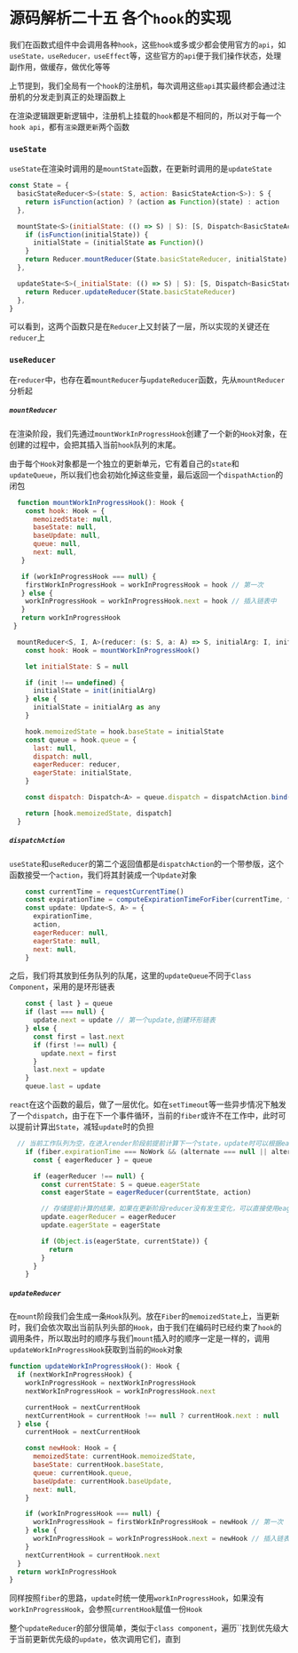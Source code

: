 # 源码解析二十五 各个`hook`的实现

我们在函数式组件中会调用各种`hook`，这些`hook`或多或少都会使用官方的`api`，如`useState，useReducer，useEffect`等，这些官方的`api`便于我们操作状态，处理副作用，做缓存，做优化等等

上节提到，我们全局有一个`hook`的注册机，每次调用这些`api`其实最终都会通过注册机的分发走到真正的处理函数上

在渲染逻辑跟更新逻辑中，注册机上挂载的`hook`都是不相同的，所以对于每一个`hook api`，都有`渲染`跟`更新`两个函数

### `useState`
`useState`在渲染时调用的是`mountState`函数，在更新时调用的是`updateState`

```javascript
const State = {
  basicStateReducer<S>(state: S, action: BasicStateAction<S>): S {
    return isFunction(action) ? (action as Function)(state) : action
  },

  mountState<S>(initialState: (() => S) | S): [S, Dispatch<BasicStateAction<S>>] {
    if (isFunction(initialState)) {
      initialState = (initialState as Function)()
    }
    return Reducer.mountReducer(State.basicStateReducer, initialState)
  },

  updateState<S>(_initialState: (() => S) | S): [S, Dispatch<BasicStateAction<S>>] {
    return Reducer.updateReducer(State.basicStateReducer)
  },
}
```

可以看到，这两个函数只是在`Reducer`上又封装了一层，所以实现的关键还在`reducer`上

### `useReducer`
在`reducer`中，也存在着`mountReducer`与`updateReducer`函数，先从`mountReducer`分析起

##### `mountReducer`
在渲染阶段，我们先通过`mountWorkInProgressHook`创建了一个新的`Hook`对象，在创建的过程中，会把其插入当前`hook`队列的末尾。

由于每个`Hook`对象都是一个独立的更新单元，它有着自己的`state`和`updateQueue`，所以我们也会初始化掉这些变量，最后返回一个`dispathAction`的闭包

```javascript
  function mountWorkInProgressHook(): Hook {
    const hook: Hook = {
      memoizedState: null,
      baseState: null,
      baseUpdate: null,
      queue: null,
      next: null,
   }

   if (workInProgressHook === null) {
    firstWorkInProgressHook = workInProgressHook = hook // 第一次
   } else {
    workInProgressHook = workInProgressHook.next = hook // 插入链表中
   }
   return workInProgressHook
 }

  mountReducer<S, I, A>(reducer: (s: S, a: A) => S, initialArg: I, init?: (i: I) => S): [S, Dispatch<A>] {
    const hook: Hook = mountWorkInProgressHook()

    let initialState: S = null

    if (init !== undefined) {
      initialState = init(initialArg)
    } else {
      initialState = initialArg as any
    }

    hook.memoizedState = hook.baseState = initialState
    const queue = hook.queue = {
      last: null,
      dispatch: null,
      eagerReducer: reducer,
      eagerState: initialState,
    }

    const dispatch: Dispatch<A> = queue.dispatch = dispatchAction.bind(null, currentlyRenderingFiber, queue)

    return [hook.memoizedState, dispatch]
  }
```

##### `dispatchAction`
`useState`和`useReducer`的第二个返回值都是`dispatchAction`的一个带参版，这个函数接受一个`action`，我们将其封装成一个`Update`对象
```javascript
    const currentTime = requestCurrentTime()
    const expirationTime = computeExpirationTimeForFiber(currentTime, fiber)
    const update: Update<S, A> = {
      expirationTime,
      action,
      eagerReducer: null,
      eagerState: null,
      next: null,
    }
```

之后，我们将其放到任务队列的队尾，这里的`updateQueue`不同于`Class Component`，采用的是环形链表

```javaScript
    const { last } = queue
    if (last === null) {
      update.next = update // 第一个update,创建环形链表
    } else {
      const first = last.next
      if (first !== null) {
        update.next = first
      }
      last.next = update
    }
    queue.last = update
```

`react`在这个函数的最后，做了一层优化。如在`setTimeout`等一些异步情况下触发了一个`dispatch`，由于在下一个事件循环，当前的`fiber`或许不在工作中，此时可以提前计算出`State`，减轻`update`时的负担

```javascript
  // 当前工作队列为空，在进入render阶段前提前计算下一个state，update时可以根据eagerReducer直接返回eagerState
    if (fiber.expirationTime === NoWork && (alternate === null || alternate.expirationTime === NoWork)) {
      const { eagerReducer } = queue

      if (eagerReducer !== null) {
        const currentState: S = queue.eagerState
        const eagerState = eagerReducer(currentState, action)

        // 存储提前计算的结果，如果在更新阶段reducer没有发生变化，可以直接使用eager state，不需要重新调用eager reducer在调用一遍
        update.eagerReducer = eagerReducer
        update.eagerState = eagerState

        if (Object.is(eagerState, currentState)) {
          return
        }
      }
    }
```

##### `updateReducer`
在`mount`阶段我们会生成一条`Hook`队列。放在`Fiber`的`memoizedState`上，当更新时，我们会依次取出当前队列头部的`Hook`，由于我们在编码时已经约束了`hook`的调用条件，所以取出时的顺序与我们`mount`插入时的顺序一定是一样的，调用`updateWorkInProgressHook`获取到当前的`Hook`对象

```javascript
function updateWorkInProgressHook(): Hook {
  if (nextWorkInProgressHook) {
    workInProgressHook = nextWorkInProgressHook
    nextWorkInProgressHook = workInProgressHook.next

    currentHook = nextCurrentHook
    nextCurrentHook = currentHook !== null ? currentHook.next : null
  } else {
    currentHook = nextCurrentHook

    const newHook: Hook = {
      memoizedState: currentHook.memoizedState,
      baseState: currentHook.baseState,
      queue: currentHook.queue,
      baseUpdate: currentHook.baseUpdate,
      next: null,
    }

    if (workInProgressHook === null) {
      workInProgressHook = firstWorkInProgressHook = newHook // 第一次
    } else {
      workInProgressHook = workInProgressHook.next = newHook // 插入链表中
    }
    nextCurrentHook = currentHook.next
  }
  return workInProgressHook
}
```

同样按照`fiber`的思路，`update`时统一使用`workInProgressHook`，如果没有`workInProgressHook`，会参照`currentHook`赋值一份`Hook`

整个`updateReducer`的部分很简单，类似于`class component`，遍历``找到优先级大于当前更新优先级的`update`，依次调用它们，直到







